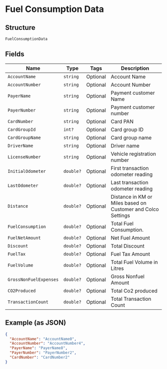 
# Fuel Consumption Data

## Structure

`FuelConsumptionData`

## Fields

| Name | Type | Tags | Description |
|  --- | --- | --- | --- |
| `AccountName` | `string` | Optional | Account Name |
| `AccountNumber` | `string` | Optional | Account Number |
| `PayerName` | `string` | Optional | Payment customer Name |
| `PayerNumber` | `string` | Optional | Payment customer number |
| `CardNumber` | `string` | Optional | Card PAN |
| `CardGroupId` | `int?` | Optional | Card group ID |
| `CardGroupName` | `string` | Optional | Card group name |
| `DriverName` | `string` | Optional | Driver name |
| `LicenseNumber` | `string` | Optional | Vehicle registration number |
| `InitialOdometer` | `double?` | Optional | First transaction odometer reading |
| `LastOdometer` | `double?` | Optional | Last transaction odometer reading |
| `Distance` | `double?` | Optional | Distance in  KM or Miles based on Customer and Colco Settings |
| `FuelConsumption` | `double?` | Optional | Total Fuel Consumption. |
| `FuelNetAmount` | `double?` | Optional | Net Fuel Amount |
| `Discount` | `double?` | Optional | Total Discount |
| `FuelTax` | `double?` | Optional | Fuel Tax Amount |
| `FuelVolume` | `double?` | Optional | Total Fuel Volume in Litres |
| `GrossNonFuelExpenses` | `double?` | Optional | Gross Nonfuel Amount |
| `CO2Produced` | `double?` | Optional | Total Co2 produced |
| `TransactionCount` | `double?` | Optional | Total Transaction Count |

## Example (as JSON)

```json
{
  "AccountName": "AccountName0",
  "AccountNumber": "AccountNumber4",
  "PayerName": "PayerName8",
  "PayerNumber": "PayerNumber2",
  "CardNumber": "CardNumber2"
}
```

